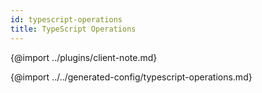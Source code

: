 ```yaml
---
id: typescript-operations
title: TypeScript Operations
---
```


{@import ../plugins/client-note.md}

{@import ../../generated-config/typescript-operations.md}
